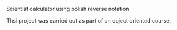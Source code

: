 Scientist calculator using polish reverse notation

Thsi project was carried out as part of an object oriented course. 
